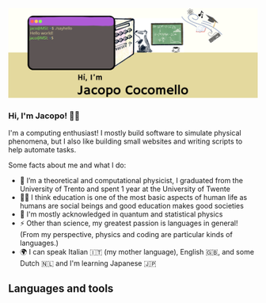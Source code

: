 <img src="banner_larger.png" alt="banner">
<!-- height="250px" width="500px" -->

### Hi, I'm Jacopo! 👋🦡

I'm a computing enthusiast! I mostly build software to simulate physical phenomena, but I also like building small websites and writing scripts to help automate tasks.

Some facts about me and what I do:
- 🔭 I’m a theoretical and computational physicist, I graduated from the University of Trento and spent 1 year at the University of Twente
- 👨‍🏫 I think education is one of the most basic aspects of human life as humans are social beings and good education makes good societies
- 🌱 I'm mostly acknowledged in quantum and statistical physics
- ⚡ Other than science, my greatest passion is languages in general! (From my perspective, physics and coding are particular kinds of languages.)
- 🌍 I can speak Italian 🇮🇹 (my mother language), English 🇬🇧, and some Dutch 🇳🇱 and I'm learning Japanese 🇯🇵

## Languages and tools

